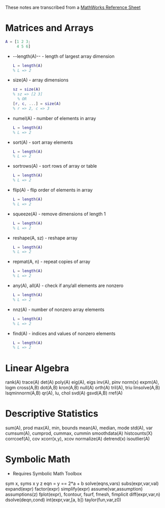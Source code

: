 
These notes are transcribed from a [MathWorks Reference Sheet](./extra/mathworks_reference.pdf)

# Matrices and Arrays

```matlab
A = [1 2 3;
     4 5 6]
```

* --length(A)-- - length of largest array dimension
  ```matlab
  L = length(A)
  % L => 2
  ```
* size(A) - array dimensions
  ```matlab
  sz = size(A)
  % sz => [2 3]
    % OR
  [r, c, ...] = size(A)
  % r => 2, c => 3
  ```
* numel(A) - number of elements in array
  ```matlab
  L = length(A)
  % L => 2
  ```
* sort(A) - sort array elements
  ```matlab
  L = length(A)
  % L => 2
  ```
* sortrows(A) - sort rows of array or table
  ```matlab
  L = length(A)
  % L => 2
  ```
* flip(A) - flip order of elements in array
  ```matlab
  L = length(A)
  % L => 2
  ```
* squeeze(A) - remove dimensions of length 1
  ```matlab
  L = length(A)
  % L => 2
  ```
* reshape(A, sz) - reshape array
  ```matlab
  L = length(A)
  % L => 2
  ```
* repmat(A, n) - repeat copies of array
  ```matlab
  L = length(A)
  % L => 2
  ```
* any(A), all(A) - check if any/all elements are nonzero
  ```matlab
  L = length(A)
  % L => 2
  ```
* nnz(A) - number of nonzero array elements
  ```matlab
  L = length(A)
  % L => 2
  ```
* find(A) - indices and values of nonzero elements
  ```matlab
  L = length(A)
  % L => 2
  ```

# Linear Algebra

rank(A) trace(A)
det(A)
poly(A)
eig(A), eigs inv(A), pinv norm(x) expm(A), logm cross(A,B) dot(A,B) kron(A,B) null(A)
orth(A)
tril(A), triu linsolve(A,B) lsqminnorm(A,B) qr(A), lu, chol svd(A) gsvd(A,B) rref(A)

# Descriptive Statistics

sum(A), prod
max(A), min, bounds mean(A), median, mode std(A), var
cumsum(A), cumprod, cummax, cummin
smoothdata(A) histcounts(X) corrcoef(A), cov xcorr(x,y), xcov normalize(A) detrend(x) isoutlier(A)

# Symbolic Math
* Requires Symbolic Math Toolbox

sym x, syms x y z eqn = y == 2*a + b solve(eqns,vars)
subs(expr,var,val) expand(expr) factor(expr) simplify(expr) assume(var,assumption) assumptions(z)
fplot(expr), fcontour, fsurf, fmesh, fimplicit
diff(expr,var,n) dsolve(deqn,cond)
int(expr,var,[a, b]) taylor(fun,var,z0)
